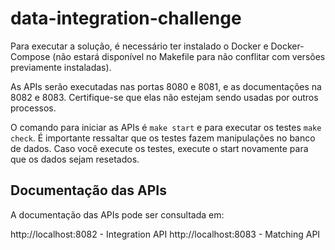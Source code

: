 # data-integration-challenge

Para executar a solução, é necessário ter instalado o Docker e Docker-Compose (não estará disponível no Makefile para não conflitar com versões previamente instaladas).

As APIs serão executadas nas portas 8080 e 8081, e as documentações na 8082 e 8083. Certifique-se que elas não estejam sendo usadas por outros processos.

O comando para iniciar as APIs é `make start` e para executar os testes `make check`. É importante ressaltar que os testes fazem manipulações no banco de dados. Caso você execute os testes, execute o start novamente para que os dados sejam resetados.

## Documentação das APIs

A documentação das APIs pode ser consultada em:

http://localhost:8082 - Integration API
http://localhost:8083 - Matching API